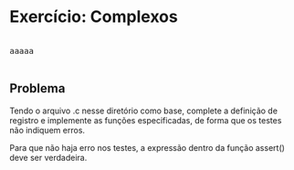 Exercício: Complexos
====================
<pre>

aaaaa

</pre>

Problema
--------

Tendo o arquivo .c nesse diretório como base, complete a definição de registro e implemente as funções especificadas, de forma que os testes não indiquem erros.

Para que não haja erro nos testes, a expressão dentro da função assert() deve ser verdadeira.

